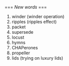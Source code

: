 === *New words* ===

1. winder (winder operation)
2. ripples (ripples effect)
3. packet
4. supersede
5. locust
6. hymns
7. CHAPerones
8. propeller
9. lids (trying on luxury lids)
